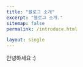 ```yaml
---
title: "블로그 소개"
excerpt: "블로그 소개."
sitemap: false
permalink: /introduce.html

layout: single
---
```


안녕하세요 :)
